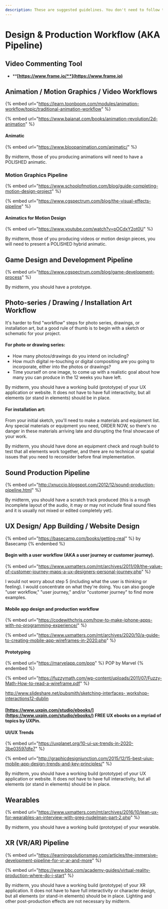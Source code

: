 ```yaml
---
description: These are suggested guidelines. You don't need to follow them verbatim.
---
```


# Design & Production Workflow (AKA Pipeline)

## Video Commenting Tool

* ****[**https://www.frame.io/**](https://www.frame.io)****

## **Animation / Motion Graphics / Video Workflows**&#x20;

{% embed url="https://learn.toonboom.com/modules/animation-workflow/topic/traditional-animation-workflow" %}

{% embed url="https://www.baianat.com/books/animation-revolution/2d-animation" %}

#### **Animatic**

{% embed url="https://www.bloopanimation.com/animatic/" %}

By midterm, those of you producing animations will need to have a POLISHED animatic.

### **Motion Graphics Pipeline**

{% embed url="https://www.schoolofmotion.com/blog/guide-completing-motion-design-project" %}

{% embed url="https://www.cgspectrum.com/blog/the-visual-effects-pipeline" %}

#### **Animatics for Motion Design**

{% embed url="https://www.youtube.com/watch?v=pOCdxY2ot0U" %}

By midterm, those of you producing videos or motion design pieces, you will need to present a POLISHED hybrid animatic.

## **Game Design and Development Pipeline**

{% embed url="https://www.cgspectrum.com/blog/game-development-process" %}

By midterm, you should have a prototype.

## **Photo-series / Drawing / Installation Art Workflow**

It's harder to find "workflow" steps for photo series, drawings, or installation art, but a good rule of thumb is to begin with a sketch or schematic for your project.

#### For photo or drawing series:&#x20;

* How many photos/drawings do you intend on including?&#x20;
* How much digital re-touching or digital compositing are you going to incorporate, either into the photos or drawings?&#x20;
* Time yourself on one image, to come up with a realistic goal about how many you can produce in the 12 weeks you have left.&#x20;

By midterm, you should have a working build (prototype) of your UX application or website. It does not have to have full interactivity, but all elements (or stand in elements) should be in place.&#x20;

#### For installation art:&#x20;

From your initial sketch, you'll need to make a materials and equipment list. Any special materials or equipment you need, ORDER NOW, so there's no danger in these materials arriving late and disrupting the final showcase of your work.

By midterm, you should have done an equipment check and rough build to test that all elements work together, and there are no technical or spatial issues that you need to reconsider before final implementation.&#x20;

## **Sound Production Pipeline**

{% embed url="http://xnuccio.blogspot.com/2012/12/sound-production-pipeline.html" %}

By midterm, you should have a scratch track produced (this is a rough incomplete layout of the audio, it may or may not include final sound files and it is usually not mixed or edited completely yet).&#x20;

## **UX Design/ App Building / Website Design**

{% embed url="https://basecamp.com/books/getting-real" %}
by Basecamp
{% endembed %}

#### **B**egin with a user workflow (AKA a user journey or customer journey).&#x20;

{% embed url="https://www.uxmatters.com/mt/archives/2011/09/the-value-of-customer-journey-maps-a-ux-designers-personal-journey.php" %}

I would not worry about step 5 (including what the user is thinking or feeling). I would concentrate on what they're doing. You can also google "user workflow," "user journey," and/or "customer journey" to find more examples.

#### Mobile app design and production workflow

{% embed url="https://codewithchris.com/how-to-make-iphone-apps-with-no-programming-experience/" %}

{% embed url="https://www.uxmatters.com/mt/archives/2020/10/a-guide-to-creating-mobile-app-wireframes-in-2020.php" %}

#### Prototyping

{% embed url="https://marvelapp.com/pop" %}
POP by Marvel
{% endembed %}

{% embed url="https://fuzzymath.com/wp-content/uploads/2011/07/Fuzzy-Math-How-to-read-a-wireframe.pdf" %}

[http://www.slideshare.net/pubsmith/sketching-interfaces- workshop-interactions12-dublin](https://www.slideshare.net/pubsmith/sketching-interfaces-workshop-interactions12-dublin)

#### [https://www.uxpin.com/studio/ebooks/](https://www.uxpin.com/studio/ebooks/) **FREE UX ebooks on a myriad of topics by UXPin.**

####

#### UI/UX Trends

{% embed url="https://uxplanet.org/10-ui-ux-trends-in-2020-3be03597dfe7" %}

{% embed url="http://graphicdesignjunction.com/2015/12/15-best-uiux-mobile-app-design-trends-and-key-principles/" %}

By midterm, you should have a working build (prototype) of your UX application or website. It does not have to have full interactivity, but all elements (or stand in elements) should be in place.&#x20;

## Wearables

{% embed url="https://www.uxmatters.com/mt/archives/2016/10/lean-ux-for-wearables-an-interview-with-greg-nudelman-part-2.php" %}

By midterm, you should have a working build (prototype) of your wearable.

## **XR (VR/AR) Pipeline**

{% embed url="https://learningsolutionsmag.com/articles/the-immersive-development-pipeline-for-vr-ar-and-more" %}

{% embed url="https://www.bbc.com/academy-guides/virtual-reality-production-where-do-i-start" %}

By midterm, you should have a working build (prototype) of your XR application. It does not have to have full interactivity or character design, but all elements (or stand-in elements) should be in place. Lighting and other post-production effects are not necessary by midterm.

